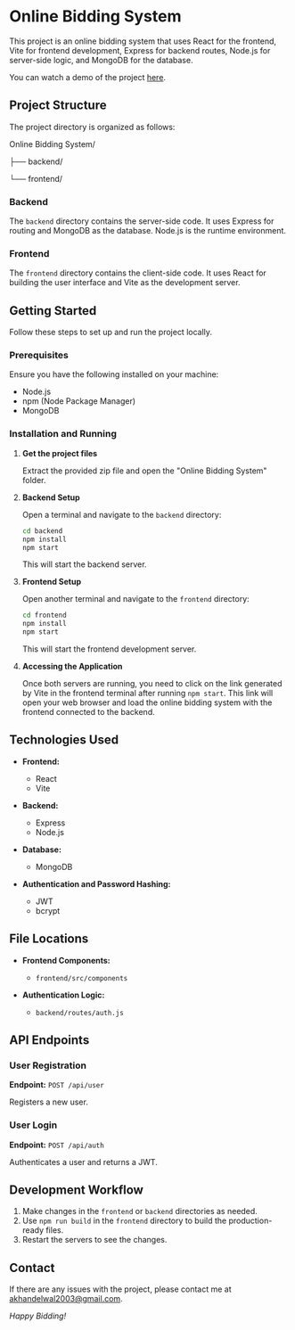 # Online Bidding System

This project is an online bidding system that uses React for the frontend, Vite for frontend development, Express for backend routes, Node.js for server-side logic, and MongoDB for the database.

You can watch a demo of the project [here](https://youtu.be/h6V2l1EpVsY).

## Project Structure

The project directory is organized as follows:

Online Bidding System/

├── backend/

└── frontend/

### Backend

The `backend` directory contains the server-side code. It uses Express for routing and MongoDB as the database. Node.js is the runtime environment.

### Frontend

The `frontend` directory contains the client-side code. It uses React for building the user interface and Vite as the development server.

## Getting Started

Follow these steps to set up and run the project locally.

### Prerequisites

Ensure you have the following installed on your machine:
- Node.js
- npm (Node Package Manager)
- MongoDB

### Installation and Running

1. **Get the project files**

    Extract the provided zip file and open the "Online Bidding System" folder.

2. **Backend Setup**

    Open a terminal and navigate to the `backend` directory:

    ```sh
    cd backend
    npm install
    npm start
    ```

    This will start the backend server.

3. **Frontend Setup**

    Open another terminal and navigate to the `frontend` directory:

    ```sh
    cd frontend
    npm install
    npm start
    ```

    This will start the frontend development server.

4. **Accessing the Application**

    Once both servers are running, you need to click on the link generated by Vite in the frontend terminal after running `npm start`. This link will open your web browser and load the online bidding system with the frontend connected to the backend.


## Technologies Used

- **Frontend:**
  - React
  - Vite

- **Backend:**
  - Express
  - Node.js

- **Database:**
  - MongoDB

- **Authentication and Password Hashing:**
  - JWT
  - bcrypt

## File Locations

- **Frontend Components:**
  - `frontend/src/components`

- **Authentication Logic:**
  - `backend/routes/auth.js`

## API Endpoints

### User Registration

**Endpoint:** `POST /api/user`

Registers a new user.

### User Login

**Endpoint:** `POST /api/auth`

Authenticates a user and returns a JWT.

## Development Workflow

1. Make changes in the `frontend` or `backend` directories as needed.
2. Use `npm run build` in the `frontend` directory to build the production-ready files.
3. Restart the servers to see the changes.


## Contact

If there are any issues with the project, please contact me at [akhandelwal2003@gmail.com](mailto:akhandelwal2003@gmail.com).

*Happy Bidding!*


